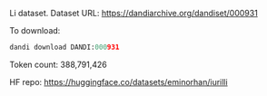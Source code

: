 Li dataset. Dataset URL: https://dandiarchive.org/dandiset/000931

To download:
```python
dandi download DANDI:000931
```

Token count: 388,791,426

HF repo: https://huggingface.co/datasets/eminorhan/iurilli
